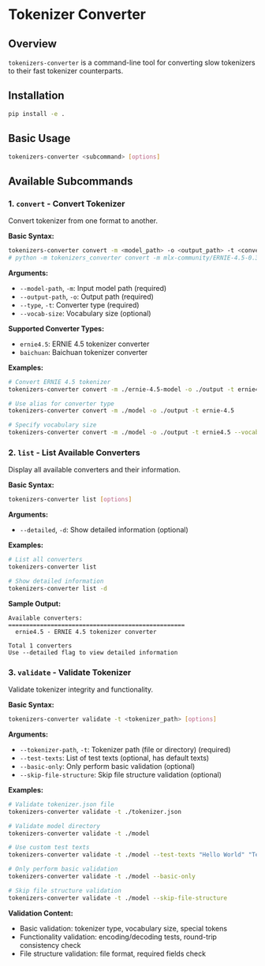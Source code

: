# Tokenizer Converter

## Overview

`tokenizers-converter` is a command-line tool for converting slow tokenizers to their fast tokenizer counterparts.

## Installation

```bash
pip install -e .
```

## Basic Usage

```bash
tokenizers-converter <subcommand> [options]
```

## Available Subcommands

### 1. `convert` - Convert Tokenizer

Convert tokenizer from one format to another.

**Basic Syntax:**
```bash
tokenizers-converter convert -m <model_path> -o <output_path> -t <converter_type>
# python -m tokenizers_converter convert -m mlx-community/ERNIE-4.5-0.3B-PT-4bit -o ./output -t ernie4.5
```

**Arguments:**
- `--model-path`, `-m`: Input model path (required)
- `--output-path`, `-o`: Output path (required)
- `--type`, `-t`: Converter type (required)
- `--vocab-size`: Vocabulary size (optional)

**Supported Converter Types:**
- `ernie4.5`: ERNIE 4.5 tokenizer converter
- `baichuan`: Baichuan tokenizer converter

**Examples:**
```bash
# Convert ERNIE 4.5 tokenizer
tokenizers-converter convert -m ./ernie-4.5-model -o ./output -t ernie4.5

# Use alias for converter type
tokenizers-converter convert -m ./model -o ./output -t ernie-4.5

# Specify vocabulary size
tokenizers-converter convert -m ./model -o ./output -t ernie4.5 --vocab-size 50000
```

### 2. `list` - List Available Converters

Display all available converters and their information.

**Basic Syntax:**
```bash
tokenizers-converter list [options]
```

**Arguments:**
- `--detailed`, `-d`: Show detailed information (optional)

**Examples:**
```bash
# List all converters
tokenizers-converter list

# Show detailed information
tokenizers-converter list -d
```

**Sample Output:**
```
Available converters:
==================================================
  ernie4.5 - ERNIE 4.5 tokenizer converter

Total 1 converters
Use --detailed flag to view detailed information
```

### 3. `validate` - Validate Tokenizer

Validate tokenizer integrity and functionality.

**Basic Syntax:**
```bash
tokenizers-converter validate -t <tokenizer_path> [options]
```

**Arguments:**
- `--tokenizer-path`, `-t`: Tokenizer path (file or directory) (required)
- `--test-texts`: List of test texts (optional, has default texts)
- `--basic-only`: Only perform basic validation (optional)
- `--skip-file-structure`: Skip file structure validation (optional)

**Examples:**
```bash
# Validate tokenizer.json file
tokenizers-converter validate -t ./tokenizer.json

# Validate model directory
tokenizers-converter validate -t ./model

# Use custom test texts
tokenizers-converter validate -t ./model --test-texts "Hello World" "Test text"

# Only perform basic validation
tokenizers-converter validate -t ./model --basic-only

# Skip file structure validation
tokenizers-converter validate -t ./model --skip-file-structure
```

**Validation Content:**
- Basic validation: tokenizer type, vocabulary size, special tokens
- Functionality validation: encoding/decoding tests, round-trip consistency check
- File structure validation: file format, required fields check